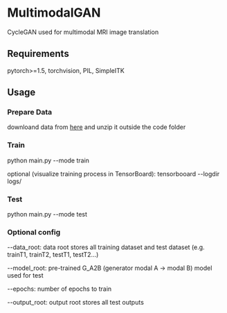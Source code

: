 # MultimodalGAN
CycleGAN used for multimodal MRI image translation
## Requirements
pytorch>=1.5, torchvision, PIL, SimpleITK
## Usage
### Prepare Data
downloand data from [here](https://drive.google.com/file/d/1oujSbBfMQZyCUDXIBCX-ZkXhMkCAll_C/view?usp=sharing) and unzip it outside the code folder

### Train
python main.py --mode train

optional (visualize training process in TensorBoard): tensorbooard --logdir logs/
### Test
python main.py --mode test
### Optional config
--data_root: data root stores all training dataset and test dataset (e.g. trainT1, trainT2, testT1, testT2...)

--model_root: pre-trained G_A2B (generator modal A -> modal B) model used for test

--epochs: number of epochs to train

--output_root: output root stores all test outputs
